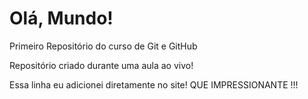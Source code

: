 # Olá, Mundo!
Primeiro Repositório do curso de Git e GitHub

Repositório criado durante uma aula ao vivo!

Essa linha eu adicionei diretamente no site!   QUE IMPRESSIONANTE !!!
